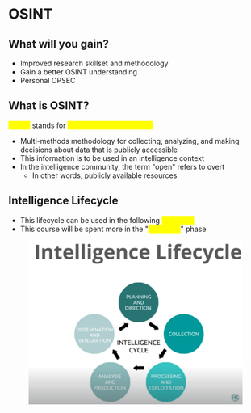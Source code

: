 # OSINT

## What will you gain?

* Improved research skillset and methodology
* Gain a better OSINT understanding
* Personal OPSEC

## What is OSINT?

<mark style="color:yellow;">OSINT</mark> stands for <mark style="color:yellow;">Open-Source Intelligence</mark>

* Multi-methods methodology for collecting, analyzing, and making decisions about data that is publicly accessible
* This information is to be used in an intelligence context
* In the intelligence community, the term "open" refers to overt
  * In other words, publicly available resources

## Intelligence Lifecycle

* This lifecycle can be used in the following <mark style="color:yellow;">five steps</mark>
* This course will be spent more in the "<mark style="color:yellow;">collection</mark>" phase

<figure><img src="../../../../.gitbook/assets/image (6) (3) (3).png" alt=""><figcaption></figcaption></figure>
